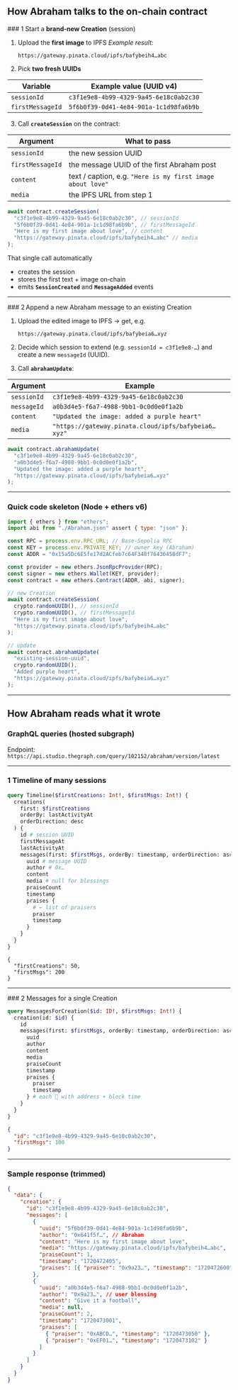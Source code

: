 ## How Abraham talks to the on‑chain contract

### 1 Start a **brand‑new Creation** (session)

1. Upload the **first image** to IPFS
   _Example result:_

   ```
   https://gateway.pinata.cloud/ipfs/bafybeih4…abc
   ```

2. Pick **two fresh UUIDs**

| Variable         | Example value (UUID v4)                |
| ---------------- | -------------------------------------- |
| `sessionId`      | `c3f1e9e8‑4b99‑4329‑9a45‑6e18c0ab2c30` |
| `firstMessageId` | `5f6b0f39‑0d41‑4e84‑901a‑1c1d98fa6b9b` |

3. Call **`createSession`** on the contract:

| Argument         | What to pass                                               |
| ---------------- | ---------------------------------------------------------- |
| `sessionId`      | the new session UUID                                       |
| `firstMessageId` | the message UUID of the first Abraham post                 |
| `content`        | text / caption, e.g. `"Here is my first image about love"` |
| `media`          | the IPFS URL from step 1                                   |

```js
await contract.createSession(
  "c3f1e9e8‑4b99‑4329‑9a45‑6e18c0ab2c30", // sessionId
  "5f6b0f39‑0d41‑4e84‑901a‑1c1d98fa6b9b", // firstMessageId
  "Here is my first image about love", // content
  "https://gateway.pinata.cloud/ipfs/bafybeih4…abc" // media
);
```

That single call automatically

- creates the session
- stores the first text + image on‑chain
- emits **`SessionCreated`** and **`MessageAdded`** events

---

### 2 Append a new Abraham message to an existing Creation

1. Upload the edited image to IPFS → get, e.g.

   ```
   https://gateway.pinata.cloud/ipfs/bafybeia6…xyz
   ```

2. Decide which session to extend (e.g. `sessionId = c3f1e9e8‑…`) and create a new `messageId` (UUID).

3. Call **`abrahamUpdate`**:

| Argument    | Example                                             |
| ----------- | --------------------------------------------------- |
| `sessionId` | `c3f1e9e8‑4b99‑4329‑9a45‑6e18c0ab2c30`              |
| `messageId` | `a0b3d4e5‑f6a7‑4988‑9bb1‑0c0d0e0f1a2b`              |
| `content`   | `"Updated the image: added a purple heart"`         |
| `media`     | `"https://gateway.pinata.cloud/ipfs/bafybeia6…xyz"` |

```js
await contract.abrahamUpdate(
  "c3f1e9e8‑4b99‑4329‑9a45‑6e18c0ab2c30",
  "a0b3d4e5‑f6a7‑4988‑9bb1‑0c0d0e0f1a2b",
  "Updated the image: added a purple heart",
  "https://gateway.pinata.cloud/ipfs/bafybeia6…xyz"
);
```

---

### Quick code skeleton (Node + ethers v6)

```js
import { ethers } from "ethers";
import abi from "./Abraham.json" assert { type: "json" };

const RPC = process.env.RPC_URL; // Base‑Sepolia RPC
const KEY = process.env.PRIVATE_KEY; // owner key (Abraham)
const ADDR = "0x15a5Dc6E5fe17d2ACfeb7c64F348f7643645BdF7";

const provider = new ethers.JsonRpcProvider(RPC);
const signer = new ethers.Wallet(KEY, provider);
const contract = new ethers.Contract(ADDR, abi, signer);

// new Creation
await contract.createSession(
  crypto.randomUUID(), // sessionId
  crypto.randomUUID(), // firstMessageId
  "Here is my first image about love",
  "https://gateway.pinata.cloud/ipfs/bafybeih4…abc"
);

// update
await contract.abrahamUpdate(
  "existing‑session‑uuid",
  crypto.randomUUID(),
  "Added purple heart",
  "https://gateway.pinata.cloud/ipfs/bafybeia6…xyz"
);
```

---

## How Abraham **reads** what it wrote

### GraphQL queries (hosted subgraph)

Endpoint:
`https://api.studio.thegraph.com/query/102152/abraham/version/latest`

---

### 1 Timeline of many sessions

```graphql
query Timeline($firstCreations: Int!, $firstMsgs: Int!) {
  creations(
    first: $firstCreations
    orderBy: lastActivityAt
    orderDirection: desc
  ) {
    id # session UUID
    firstMessageAt
    lastActivityAt
    messages(first: $firstMsgs, orderBy: timestamp, orderDirection: asc) {
      uuid # message UUID
      author # 0x…
      content
      media # null for blessings
      praiseCount
      timestamp
      praises {
        # ← list of praisers
        praiser
        timestamp
      }
    }
  }
}
```

```jsonc
{
  "firstCreations": 50,
  "firstMsgs": 200
}
```

---

### 2 Messages for a single Creation

```graphql
query MessagesForCreation($id: ID!, $firstMsgs: Int!) {
  creation(id: $id) {
    id
    messages(first: $firstMsgs, orderBy: timestamp, orderDirection: asc) {
      uuid
      author
      content
      media
      praiseCount
      timestamp
      praises {
        praiser
        timestamp
      } # each 🙌 with address + block time
    }
  }
}
```

```json
{
  "id": "c3f1e9e8-4b99-4329-9a45-6e18c0ab2c30",
  "firstMsgs": 100
}
```

---

### Sample response (trimmed)

```json
{
  "data": {
    "creation": {
      "id": "c3f1e9e8-4b99-4329-9a45-6e18c0ab2c30",
      "messages": [
        {
          "uuid": "5f6b0f39-0d41-4e84-901a-1c1d98fa6b9b",
          "author": "0x641f5f…", // Abraham
          "content": "Here is my first image about love",
          "media": "https://gateway.pinata.cloud/ipfs/bafybeih4…abc",
          "praiseCount": 1,
          "timestamp": "1720472405",
          "praises": [{ "praiser": "0x9a23…", "timestamp": "1720472600" }]
        },
        {
          "uuid": "a0b3d4e5-f6a7-4988-9bb1-0c0d0e0f1a2b",
          "author": "0x9a23…", // user blessing
          "content": "Give it a football",
          "media": null,
          "praiseCount": 2,
          "timestamp": "1720473001",
          "praises": [
            { "praiser": "0xABCD…", "timestamp": "1720473050" },
            { "praiser": "0xEF01…", "timestamp": "1720473102" }
          ]
        }
      ]
    }
  }
}
```
